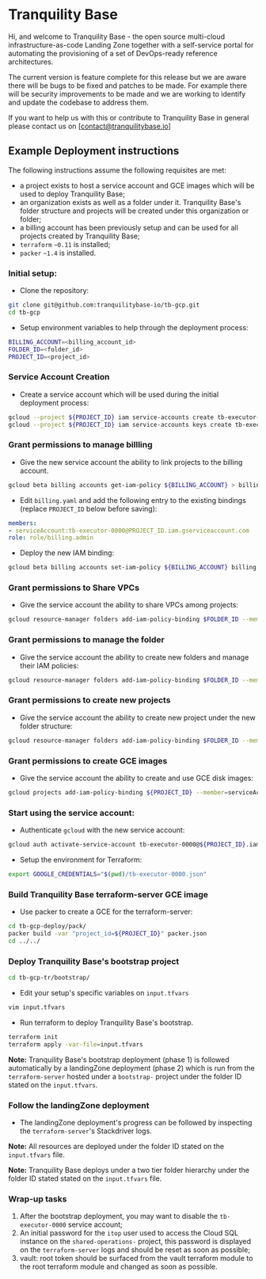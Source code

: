# Tranquility Base

Hi, and welcome to Tranquility Base - the open source multi-cloud infrastructure-as-code Landing Zone together with a self-service portal for automating the provisioning of a set of DevOps-ready reference architectures. 

The current version is feature complete for this release but we are aware there will be bugs to be fixed and patches to be made. For example there will be security improvements to be made and we are working to identify and update the codebase to address them. 

If you want to help us with this or contribute to Tranquility Base in general please contact us on [contact@tranquilitybase.io]

## Example Deployment instructions

The following instructions assume the following requisites are met:
* a project exists to host a service account and GCE images which will be used to deploy Tranquility Base;
* an organization exists as well as a folder under it. Tranquility Base's folder structure and projects will be created under this organization or folder;
* a billing account has been previously setup and can be used for all projects created by Tranquility Base;
* `terraform` `~0.11` is installed;
* `packer` `~1.4` is installed.


### Initial setup:

* Clone the repository:

``` bash
git clone git@github.com:tranquilitybase-io/tb-gcp.git
cd tb-gcp
```

* Setup environment variables to help through the deployment process:

``` bash
BILLING_ACCOUNT=<billing_account_id>
FOLDER_ID=<folder_id>
PROJECT_ID=<project_id>
```

### Service Account Creation

* Create a service account which will be used during the initial deployment process:

``` bash
gcloud --project ${PROJECT_ID} iam service-accounts create tb-executor-0000
gcloud --project ${PROJECT_ID} iam service-accounts keys create tb-executor-000.json --iam-account tb-executor-0000@${PROJECT_ID}.iam.gserviceaccount.com
```

### Grant permissions to manage billling

* Give the new service account the ability to link projects to the billing account.

``` bash
gcloud beta billing accounts get-iam-policy ${BILLING_ACCOUNT} > billing.yaml
```

* Edit `billing.yaml` and add the following entry to the existing bindings (replace `PROJECT_ID` below before saving):

``` yaml
members:
- serviceAccount:tb-executor-0000@PROJECT_ID.iam.gserviceaccount.com
role: role/billing.admin
```

* Deploy the new IAM binding:

``` bash
gcloud beta billing accounts set-iam-policy ${BILLING_ACCOUNT} billing.yaml
```

### Grant permissions to Share VPCs

* Give the service account the ability to share VPCs among projects:

``` bash
gcloud resource-manager folders add-iam-policy-binding $FOLDER_ID --member=serviceAccount:tb-executor-0000@${PROJECT_ID}.iam.gserviceaccount.com --role=roles/compute.xpnAdmin
```

### Grant permissions to manage the folder

* Give the service account the ability to create new folders and manage their IAM policies:

``` bash
gcloud resource-manager folders add-iam-policy-binding $FOLDER_ID --member=serviceAccount:tb-executor-0000@${PROJECT_ID}.iam.gserviceaccount.com --role=roles/resourcemanager.folderAdmin
```

### Grant permissions to create new projects

* Give the service account the ability to create new project under the new folder structure:

``` bash
gcloud resource-manager folders add-iam-policy-binding $FOLDER_ID --member=serviceAccount:tb-executor-0000@${PROJECT_ID}.iam.gserviceaccount.com --role=roles/resourcemanager.projectCreator
```

### Grant permissions to create GCE images

* Give the service account the ability to create and use GCE disk images:

``` bash
gcloud projects add-iam-policy-binding ${PROJECT_ID} --member=serviceAccount:tb-executor-0000@${PROJECT_ID}.iam.gserviceaccount.com --role=roles/compute.storageAdmin
```

### Start using the service account:

* Authenticate `gcloud` with the new service account:

``` bash
gcloud auth activate-service-account tb-executor-0000@${PROJECT_ID}.iam.gserviceaccount.com --key-file=tb-executor-0000.json
```

* Setup the environment for Terraform:
 
``` bash
export GOOGLE_CREDENTIALS="$(pwd)/tb-executor-0000.json"
```

### Build Tranquility Base terraform-server GCE image

* Use packer to create a GCE for the terraform-server:

``` bash
cd tb-gcp-deploy/pack/
packer build -var "project_id=${PROJECT_ID}" packer.json
cd ../../
```


### Deploy Tranquility Base's bootstrap project

``` bash
cd tb-gcp-tr/bootstrap/
```

* Edit your setup's specific variables on `input.tfvars`

``` bash
vim input.tfvars
```

* Run terraform to deploy Tranquility Base's bootstrap.

``` bash
terraform init
terraform apply -var-file=input.tfvars
```

**Note:** Tranquility Base's bootstrap deployment (phase 1) is followed automatically by a landingZone deployment (phase 2) which is run from the `terraform-server` hosted under a `bootstrap-` project under the folder ID stated on the `input.tfvars`.

### Follow the landingZone deployment

* The landingZone deployment's progress can be followed by inspecting the `terraform-server`'s Stackdriver logs.

**Note:** All resources are deployed under the folder ID stated on the `input.tfvars` file.

**Note:** Tranquility Base deploys under a two tier folder hierarchy under the folder ID stated stated on the `input.tfvars` file.


### Wrap-up tasks

1. After the bootstrap deployment, you may want to disable the `tb-executor-0000` service account;
1. An initial password for the `itop` user used to access the Cloud SQL instance on the `shared-operations-` project, this password is displayed on the `terraform-server` logs and should be reset as soon as possible;
1. vault: root token should be surfaced from the vault terraform module to the root terraform module and changed as soon as possible.
